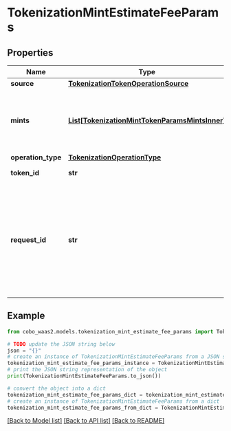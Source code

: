 # TokenizationMintEstimateFeeParams


## Properties

Name | Type | Description | Notes
------------ | ------------- | ------------- | -------------
**source** | [**TokenizationTokenOperationSource**](TokenizationTokenOperationSource.md) |  | 
**mints** | [**List[TokenizationMintTokenParamsMintsInner]**](TokenizationMintTokenParamsMintsInner.md) | Details for each token mint, including amount and address to mint to. | 
**operation_type** | [**TokenizationOperationType**](TokenizationOperationType.md) |  | 
**token_id** | **str** | The ID of the token. | 
**request_id** | **str** | The request ID that is used to track a transaction request. The request ID is provided by you and must be unique within your organization. | [optional] 

## Example

```python
from cobo_waas2.models.tokenization_mint_estimate_fee_params import TokenizationMintEstimateFeeParams

# TODO update the JSON string below
json = "{}"
# create an instance of TokenizationMintEstimateFeeParams from a JSON string
tokenization_mint_estimate_fee_params_instance = TokenizationMintEstimateFeeParams.from_json(json)
# print the JSON string representation of the object
print(TokenizationMintEstimateFeeParams.to_json())

# convert the object into a dict
tokenization_mint_estimate_fee_params_dict = tokenization_mint_estimate_fee_params_instance.to_dict()
# create an instance of TokenizationMintEstimateFeeParams from a dict
tokenization_mint_estimate_fee_params_from_dict = TokenizationMintEstimateFeeParams.from_dict(tokenization_mint_estimate_fee_params_dict)
```
[[Back to Model list]](../README.md#documentation-for-models) [[Back to API list]](../README.md#documentation-for-api-endpoints) [[Back to README]](../README.md)


